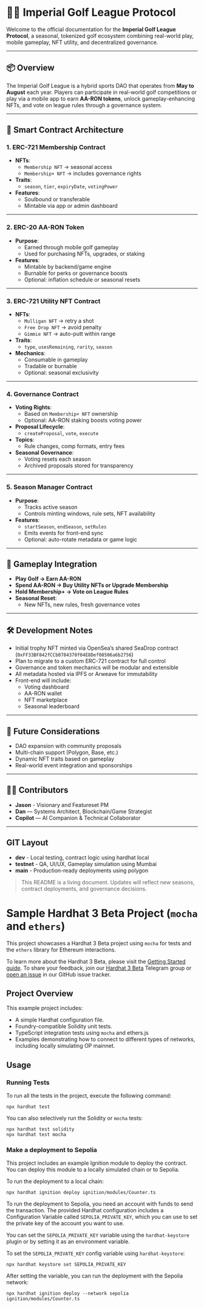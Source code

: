 # 🏌️‍♂️ Imperial Golf League Protocol

Welcome to the official documentation for the **Imperial Golf League Protocol**, a seasonal, tokenized golf ecosystem combining real-world play, mobile gameplay, NFT utility, and decentralized governance.

---

## 📦 Overview

The Imperial Golf League is a hybrid sports DAO that operates from **May to August** each year. Players can participate in real-world golf competitions or play via a mobile app to earn **AA-RON tokens**, unlock gameplay-enhancing NFTs, and vote on league rules through a governance system.

---

## 🧱 Smart Contract Architecture

### 1. ERC-721 Membership Contract

- **NFTs**:
  - `Membership NFT` → seasonal access
  - `Membership+ NFT` → includes governance rights
- **Traits**:
  - `season`, `tier`, `expiryDate`, `votingPower`
- **Features**:
  - Soulbound or transferable
  - Mintable via app or admin dashboard

---

### 2. ERC-20 AA-RON Token

- **Purpose**:
  - Earned through mobile golf gameplay
  - Used for purchasing NFTs, upgrades, or staking
- **Features**:
  - Mintable by backend/game engine
  - Burnable for perks or governance boosts
  - Optional: inflation schedule or seasonal resets

---

### 3. ERC-721 Utility NFT Contract

- **NFTs**:
  - `Mulligan NFT` → retry a shot
  - `Free Drop NFT` → avoid penalty
  - `Gimmie NFT` → auto-putt within range
- **Traits**:
  - `type`, `usesRemaining`, `rarity`, `season`
- **Mechanics**:
  - Consumable in gameplay
  - Tradable or burnable
  - Optional: seasonal exclusivity

---

### 4. Governance Contract

- **Voting Rights**:
  - Based on `Membership+ NFT` ownership
  - Optional: AA-RON staking boosts voting power
- **Proposal Lifecycle**:
  - `createProposal`, `vote`, `execute`
- **Topics**:
  - Rule changes, comp formats, entry fees
- **Seasonal Governance**:
  - Voting resets each season
  - Archived proposals stored for transparency

---

### 5. Season Manager Contract

- **Purpose**:
  - Tracks active season
  - Controls minting windows, rule sets, NFT availability
- **Features**:
  - `startSeason`, `endSeason`, `setRules`
  - Emits events for front-end sync
  - Optional: auto-rotate metadata or game logic

---

## 📱 Gameplay Integration

- **Play Golf → Earn AA-RON**
- **Spend AA-RON → Buy Utility NFTs or Upgrade Membership**
- **Hold Membership+ → Vote on League Rules**
- **Seasonal Reset**:
  - New NFTs, new rules, fresh governance votes

---

## 🛠️ Development Notes

- Initial trophy NFT minted via OpenSea’s shared SeaDrop contract (`0xFF33BF842fCCb0784370f04E8Def08506a6b2756`)
- Plan to migrate to a custom ERC-721 contract for full control
- Governance and token mechanics will be modular and extensible
- All metadata hosted via IPFS or Arweave for immutability
- Front-end will include:
  - Voting dashboard
  - AA-RON wallet
  - NFT marketplace
  - Seasonal leaderboard

---

## 🔮 Future Considerations

- DAO expansion with community proposals
- Multi-chain support (Polygon, Base, etc.)
- Dynamic NFT traits based on gameplay
- Real-world event integration and sponsorships

---

## 🧑‍💻 Contributors

- **Jason** - Visionary and Featureset PM
- **Dan** — Systems Architect, Blockchain/Game Strategist
- **Copilot** — AI Companion & Technical Collaborator

---

##  GIT Layout

- **dev** - Local testing, contract logic using hardhat local
- **testnet** - QA, UI/UX, Gameplay simulation using Mumbai
- **main** - Production-ready deployments using polygon

> This README is a living document. Updates will reflect new seasons, contract deployments, and governance decisions.

# Sample Hardhat 3 Beta Project (`mocha` and `ethers`)

This project showcases a Hardhat 3 Beta project using `mocha` for tests and the `ethers` library for Ethereum interactions.

To learn more about the Hardhat 3 Beta, please visit the [Getting Started guide](https://hardhat.org/docs/getting-started#getting-started-with-hardhat-3). To share your feedback, join our [Hardhat 3 Beta](https://hardhat.org/hardhat3-beta-telegram-group) Telegram group or [open an issue](https://github.com/NomicFoundation/hardhat/issues/new) in our GitHub issue tracker.

## Project Overview

This example project includes:

- A simple Hardhat configuration file.
- Foundry-compatible Solidity unit tests.
- TypeScript integration tests using `mocha` and ethers.js
- Examples demonstrating how to connect to different types of networks, including locally simulating OP mainnet.

## Usage

### Running Tests

To run all the tests in the project, execute the following command:

```shell
npx hardhat test
```

You can also selectively run the Solidity or `mocha` tests:

```shell
npx hardhat test solidity
npx hardhat test mocha
```

### Make a deployment to Sepolia

This project includes an example Ignition module to deploy the contract. You can deploy this module to a locally simulated chain or to Sepolia.

To run the deployment to a local chain:

```shell
npx hardhat ignition deploy ignition/modules/Counter.ts
```

To run the deployment to Sepolia, you need an account with funds to send the transaction. The provided Hardhat configuration includes a Configuration Variable called `SEPOLIA_PRIVATE_KEY`, which you can use to set the private key of the account you want to use.

You can set the `SEPOLIA_PRIVATE_KEY` variable using the `hardhat-keystore` plugin or by setting it as an environment variable.

To set the `SEPOLIA_PRIVATE_KEY` config variable using `hardhat-keystore`:

```shell
npx hardhat keystore set SEPOLIA_PRIVATE_KEY
```

After setting the variable, you can run the deployment with the Sepolia network:

```shell
npx hardhat ignition deploy --network sepolia ignition/modules/Counter.ts
```
